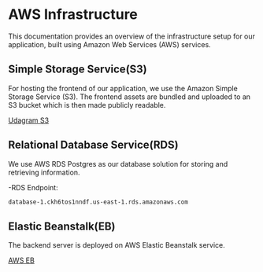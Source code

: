 # AWS Infrastructure
This documentation provides an overview of the infrastructure setup for our application, built using Amazon Web Services (AWS) services.

## Simple Storage Service(S3)
For hosting the frontend of our application, we use the Amazon Simple Storage Service (S3). The frontend assets are bundled and uploaded to an S3 bucket which is then made publicly readable.

[Udagram S3](http://udagram03211230.s3-website-us-east-1.amazonaws.com/)

## Relational Database Service(RDS)
We use AWS RDS Postgres as our database solution for storing and retrieving information.

-RDS Endpoint:
```bash
database-1.ckh6tos1nndf.us-east-1.rds.amazonaws.com
```

## Elastic Beanstalk(EB)
The backend server is deployed on AWS Elastic Beanstalk service.

[AWS EB](http://udagram-api-dev.eba-hg2pdx9c.us-east-1.elasticbeanstalk.com)
